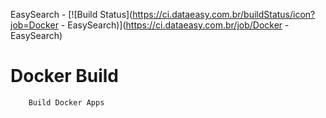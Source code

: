 EasySearch - [![Build Status](https://ci.dataeasy.com.br/buildStatus/icon?job=Docker - EasySearch)](https://ci.dataeasy.com.br/job/Docker - EasySearch)

# Docker Build

        Build Docker Apps